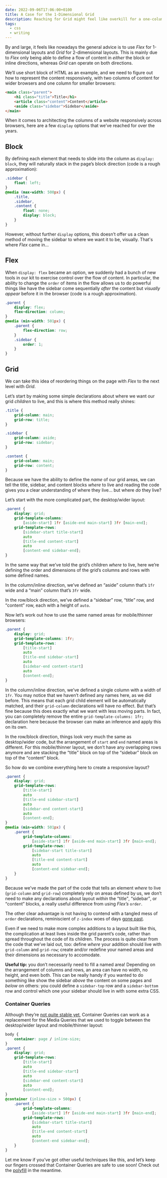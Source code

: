 ```yaml
---
date: 2022-09-06T17:06:00+0100
title: A Case for the 1-Dimensional Grid
description: Reaching for Grid might feel like overkill for a one-column layout, but I hope this technique shows how useful it is in understanding what your CSS is doing!
tags:
  - css
  - writing
---
```


By and large, it feels like nowadays the general advice is to use *Flex* for 1-dimensional layouts and *Grid* for 2-dimensional layouts. This is mainly due to *Flex* only being able to define a flow of content in *either* the block or inline directions, whereas *Grid* can operate on both directions.

We’ll use short block of HTML as an example, and we need to figure out how to represent the content responsively, with two columns of content for wider browsers and one column for smaller browsers:

<code-pen slug="abGOPPJ/d3e12063afda1eae308b87e1d4c4d915" tabfree="true" height="200px"></code-pen>

```html
<main class="parent">
    <h1 class="title">Title</h1>
    <article class="content">Content</article>
    <aside class="sidebar">Sidebar</aside>
</main>
```

<code-pen slug="KKRpbWY/28ee57e1013e60b2a561f45f2b7b995d" tabfree="true" height="200px"></code-pen>

When it comes to architecting the columns of a website responsively across browsers, here are a few `display` options that we’ve reached for over the years.

## Block

By defining each element that needs to slide into the column as `display: block`, they will naturally stack in the page’s block direction (code is a rough approximation):

```css
.sidebar {
    float: left;
}
@media (max-width: 500px) {
    .title,
    .sidebar,
    .content {
        float: none;
        display: block;
    }
}
```

However, without further `display` options, this doesn’t offer us a clean method of moving the sidebar to where we want it to be, visually. That's where *Flex* came in…

## Flex

When `display: flex` became an option, we suddenly had a bunch of new tools in our kit to exercise control over the flow of content. In particular, the ability to change the `order` of items in the flow allows us to do powerful things like have the sidebar come sequentially *after* the content but *visually appear* before it in the browser (code is a rough approximation).

```css
.parent {
    display: flex;
    flex-direction: column;
}
@media (min-width: 501px) {
    .parent {
        flex-direction: row;
    }
    .sidebar {
        order: 1;
    }
}
```

## Grid

We can take this idea of reordering things on the page with *Flex* to the next level with *Grid*.

Let’s start by making some simple declarations about where we want our grid *children* to live, and this is where this method really shines:

```css
.title {
    grid-column: main;
    grid-row: title;
}

.sidebar {
    grid-column: aside;
    grid-row: sidebar;
}

.content {
    grid-column: main;
    grid-row: content;
}
```

Because we have the ability to define the *name* of our grid areas, we can tell the title, sidebar, and content blocks *where* to live and reading the code gives you a clear understanding of where they live… but where *do* they live?

Let’s start with the more complicated part, the desktop/wider layout:

```css
.parent {
    display: grid;
    grid-template-columns:
        [aside-start] 1fr [aside-end main-start] 3fr [main-end];
    grid-template-rows:
        [sidebar-start title-start]
        auto
        [title-end content-start]
        auto
        [content-end sidebar-end];
}
```

In the same way that we’ve told the grid’s children *where* to live, here we’re defining the order and dimensions of the grid’s columns and rows with some defined names.

In the column/inline direction, we’ve defined an <q>aside</q> column that’s `1fr` wide and a <q>main</q> column that’s `3fr` wide.

In the row/block direction, we’ve defined a <q>sidebar</q> row, <q>title</q> row, and <q>content</q> row, each with a height of `auto`.

Now let’s work out how to use the same named areas for mobile/thinner browsers:

```css
.parent {
    display: grid;
    grid-template-columns: 1fr;
    grid-template-rows:
        [title-start]
        auto
        [title-end sidebar-start]
        auto
        [sidebar-end content-start]
        auto
        [content-end];
}
```

In the column/inline direction, we’ve defined a single column with a width of `1fr`. You may notice that we haven’t defined any names here, as we did before. This means that each grid child element will be automatically matched, and their `grid-column` declarations will have no effect. But that’s fine because this does exactly what we want with less moving parts. In fact, you can completely remove the entire `grid-template-columns: 1fr;` declaration here because the browser can make an inference and apply this on its own.

In the row/block direction, things look very much the same as desktop/wider code, but the arrangement of `start` and `end` named areas is different. For this mobile/thinner layout, we don’t have any overlapping rows anymore and are stacking the <q>title</q> block on top of the <q>sidebar</q> block on top of the <q>content</q> block.

So how do we combine everything here to create a responsive layout?

```css
.parent {
    display: grid;
    grid-template-rows:
        [title-start]
        auto
        [title-end sidebar-start]
        auto
        [sidebar-end content-start]
        auto
        [content-end];
}
@media (min-width: 501px) {
    .parent {
        grid-template-columns:
            [aside-start] 1fr [aside-end main-start] 3fr [main-end];
        grid-template-rows:
            [sidebar-start title-start]
            auto
            [title-end content-start]
            auto
            [content-end sidebar-end];
    }
}
```

Because we’ve made the part of the code that tells an element *where* to live (`grid-column` and `grid-row`) completely rely on areas defined by us, we don’t need to make any declarations about layout *within* the <q>title</q>, <q>sidebar</q>, or <q>content</q> blocks, a really useful difference from using *Flex’s* `order`.

The other clear advantage is not having to contend with a tangled mess of `order` declarations, reminiscient of `z-index` woes of days [gone past](/article/variables-for-both/#the-setup).

Even if we need to make more complex additions to a layout built like this, the complication at least lives inside the grid parent’s code, rather than spread throughout the code of its children. The process is quite clear from the code that we’ve laid out, too: define *where* your addition should live with `grid-column` and `grid-row`; create and/or redefine your named areas and their dimensions as necessary to accomodate.

**Useful tip:** you don’t necessarily need to fill a named area! Depending on the arrangement of columns and rows, an area can have no width, no height, and even both. This can be really handy if you wanted to do something like show the sidebar *above* the content on some pages and *below* on others: you could define a `sidebar-top` row and a `sidebar-bottom` row and control which one your sidebar should live in with some extra CSS.

### Container Queries

Although they’re [not quite stable yet](/feature-watch/), Container Queries can work as a replacement for the Media Queries that we used to toggle between the desktop/wider layout and mobile/thinner layout:

```css
body {
    container: page / inline-size;
}
.parent {
    display: grid;
    grid-template-rows:
        [title-start]
        auto
        [title-end sidebar-start]
        auto
        [sidebar-end content-start]
        auto
        [content-end];
}
@container (inline-size > 500px) {
    .parent {
        grid-template-columns:
            [aside-start] 1fr [aside-end main-start] 3fr [main-end];
        grid-template-rows:
            [sidebar-start title-start]
            auto
            [title-end content-start]
            auto
            [content-end sidebar-end];
    }
}
```

Let me know if you’ve got other useful techniques like this, and let’s keep our fingers crossed that Container Queries are safe to use soon! Check out the [polyfill](https://github.com/GoogleChromeLabs/container-query-polyfill) in the meantime.
